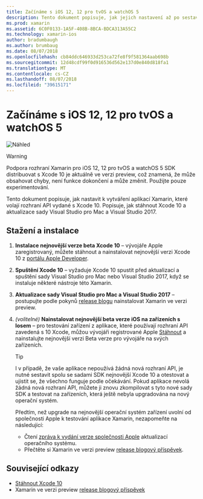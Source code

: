 ```yaml
---
title: Začínáme s iOS 12, 12 pro tvOS a watchOS 5
description: Tento dokument popisuje, jak jejich nastavení až po sestavení aplikace pro iOS 12, 12 pro tvOS a watchOS 5 s využitím kódu Xamarin. Popisuje, jak stáhnout Xcode 10 a aktualizace sady Visual Studio pro Mac a Visual Studio 2017.
ms.prod: xamarin
ms.assetid: 6C0F0133-1A5F-408B-8BCA-BDCA313A55C2
ms.technology: xamarin-ios
author: bradumbaugh
ms.author: brumbaug
ms.date: 08/07/2018
ms.openlocfilehash: cb84ddc646933d253ca72fe8f9f581364aab698b
ms.sourcegitcommit: 12d48cdf99f0d916536d562e137d0e840d818fa1
ms.translationtype: MT
ms.contentlocale: cs-CZ
ms.lasthandoff: 08/07/2018
ms.locfileid: "39615171"
---
```

# <a name="getting-started-with-ios-12-tvos-12-and-watchos-5"></a>Začínáme s iOS 12, 12 pro tvOS a watchOS 5

![Náhled](~/media/shared/preview.png)

> [!WARNING]
> Podpora rozhraní Xamarin pro iOS 12, 12 pro tvOS a watchOS 5 SDK distribuovat s Xcode 10 je aktuálně ve verzi preview, což znamená, že může obsahovat chyby, není funkce dokončení a může změnit. Použijte pouze experimentování.

Tento dokument popisuje, jak nastavit k vytváření aplikací Xamarin, které volají rozhraní API vydané s Xcode 10. Popisuje, jak stáhnout Xcode 10 a aktualizace sady Visual Studio pro Mac a Visual Studio 2017.

## <a name="download-and-install"></a>Stažení a instalace

1. **Instalace nejnovější verze beta Xcode 10** – vývojáře Apple zaregistrovaný, můžete stáhnout a nainstalovat nejnovější verzi Xcode 10 z [portálu Apple Developer](https://developer.apple.com/download/).

2. **Spuštění Xcode 10** – vyžaduje Xcode 10 spustit před aktualizací a spuštění sady Visual Studio pro Mac nebo Visual Studio 2017, když se instaluje některé nástroje této Xamarin.

3. **Aktualizace sady Visual Studio pro Mac a Visual Studio 2017** – postupujte podle pokynů [release blogu](https://releases.xamarin.com/preview-release-xcode-10-beta-5/) nainstalovat Xamarin ve verzi preview.

4. _(volitelné)_  **Nainstalovat nejnovější beta verze iOS na zařízeních s Iosem** – pro testování zařízení z aplikace, které používají rozhraní API zavedená s 10 Xcode, můžou vývojáři registrované Apple [Stáhnout](https://developer.apple.com/download) a nainstalujte nejnovější verzi Beta verze pro vývojáře na svých zařízeních.

   > [!TIP]
   > I v případě, že vaše aplikace nepoužívá žádná nová rozhraní API, je nutné sestavit spolu se sadami SDK nejnovější Xcode 10 a otestovat a ujistit se, že všechno funguje podle očekávání. Pokud aplikace nevolá žádná nová rozhraní API, můžete ji znovu zkompilovat s tyto nové sady SDK a testovat na zařízeních, která ještě nebyla upgradována na nový operační systém.
   >
   > Předtím, než upgrade na nejnovější operační systém zařízení uvolní od společnosti Apple k testování aplikace Xamarin, nezapomeňte na následující:
   >
   > - Čtení [zpráva k vydání verze společnosti Apple](https://developer.apple.com/download/) aktualizací operačního systému.
   > - Přečtěte si Xamarin ve verzi preview [release blogový příspěvek](https://releases.xamarin.com/preview-release-xcode-10-beta-5/).

## <a name="related-links"></a>Související odkazy

- [Stáhnout Xcode 10](https://developer.apple.com/download/)
- Xamarin ve verzi preview [release blogový příspěvek](https://releases.xamarin.com/preview-release-xcode-10-beta-5/)
